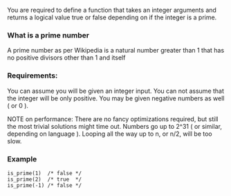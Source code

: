 You are required to define a function that takes an integer arguments and returns a logical value true or false depending on if the integer is a prime.

### What is a prime number
A prime number as per Wikipedia is a natural number greater than 1 that has no positive divisors other than 1 and itself

### Requirements: 

You can assume you will be given an integer input.
You can not assume that the integer will be only positive. You may be given negative numbers as well ( or 0 ).

NOTE on performance: There are no fancy optimizations required, but still the most trivial solutions might time out. Numbers go up to 2^31 ( or similar, depending on language ). Looping all the way up to n, or n/2, will be too slow.

### Example
```
is_prime(1)  /* false */
is_prime(2)  /* true  */
is_prime(-1) /* false */

```